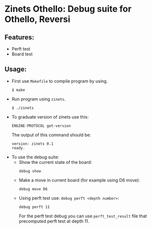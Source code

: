 # Zinets Othello: Debug suite for Othello, Reversi


## Features:
* Perft test
* Board test

## Usage:
* First use `Makefile` to compile program by using.
  ```
  $ make
  ```
* Run program using `zinets`.
  ```
  $ ./zinets
  ```
* To graduate version of zinets use this:
  ```
  ENGINE-PROTOCOL get-version
  ```
  The output of this command should be:
  ```
  version: zinets 0.1
  ready.
  ```
* To use the debug suite:
  * Show the current state of the board:
    ```
    debug show
    ```
  * Make a move in current board (for example using D6 move):
    ```
    debug move D6
    ```
  * Using perft test use: `debug perft <depth number>`:
    ```
    debug perft 11
    ```
    For the perft test debug you can use `perft_test_result` file that precomputed perft test at depth 11.
